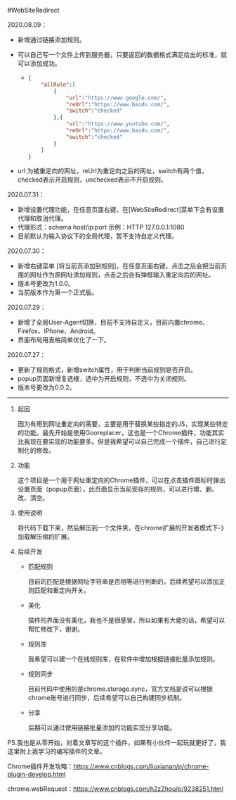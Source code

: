 #WebSiteRedirect

2020.08.09：

- 新增通过链接添加规则。

- 可以自己写一个文件上传到服务器，只要返回的数据格式满足给出的标准，就可以添加成功。

  - ```   json
    {
        "allRule":[
            {
                "url":"https://www.google.com/",
                "reUrl":"https://www.baidu.com/",
                "switch":"checked"
            },{
                "url":"https://www.youtube.com/",
                "reUrl":"https://www.baidu.com/",
                "switch":"checked"
            }
        ]
    }
    ```

+ url 为被重定向的网址，reUrl为重定向之后的网址，switch有两个值，checked表示开启规则，unchecked表示不开启规则。

2020.07.31：

- 新增设置代理功能，在任意页面右键，在[WebSiteRedirect]菜单下会有设置代理和取消代理。
- 代理形式：schema host/ip:port 示例：HTTP 127.0.0.1:1080
-  目前默认为输入协议下的全局代理，暂不支持自定义代理。

2020.07.30：

- 新增右键菜单 [将当前页添加到规则]，在任意页面右键，点击之后会把当前页面的网址作为原网址添加规则，点击之后会有弹框输入重定向后的网址。
- 版本号更改为1.0.0。
- 当前版本作为第一个正式版。

2020.07.29：

- 新增了全局User-Agent切换，目前不支持自定义，目前内置chrome、Firefox、IPhone、Android。
- 界面布局用表格简单优化了一下。

2020.07.27：

- 更新了规则格式，新增switch属性，用于判断当前规则是否开启。
- popup页面新增复选框，选中为开启规则，不选中为关闭规则。
- 版本号更改为0.0.2。

--------

1. 起因

   因为有用到网址重定向的需要，主要是用于替换某些指定的JS，实现某些特定的功能。最先开始是使用Gooreplacer，这也是一个Chrome插件，功能其实比我现在要实现的功能要多。但是我希望可以自己完成一个插件，自己进行定制化的修改。

2. 功能

   这个项目是一个用于网址重定向的Chrome插件，可以在点击插件图标时弹出设置页面（popup页面），此页面显示当前现存的规则，可以进行增、删、改、清空。

3. 使用说明

   将代码下载下来，然后解压到一个文件夹，在chrome扩展的开发者模式下-》加载解压缩的扩展。

4. 后续开发

   - 匹配规则

     目前的匹配是根据网址字符串是否相等进行判断的，后续希望可以添加正则匹配和重定向开关。

   + 美化

     插件的界面没有美化，我也不是很感冒，所以如果有大佬的话，希望可以帮忙修改下，谢谢。

   + 规则库

     我希望可以建一个在线规则库，在软件中增加根据链接批量添加规则。

   + 规则同步

     目前代码中使用的是chrome.storage.sync，官方文档是说可以根据chrome账号进行同步，后续希望可以自己构建同步机制。

   + 分享

     后期可以通过使用链接批量添加的功能实现分享功能。

PS.我也是从零开始，对着文章写的这个插件，如果有小伙伴一起玩就更好了，我这里附上我学习的编写插件的文章。

Chrome插件开发攻略：https://www.cnblogs.com/liuxianan/p/chrome-plugin-develop.html

chrome.webRequest：https://www.cnblogs.com/h2zZhou/p/9238251.html